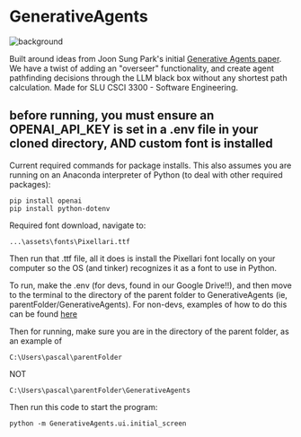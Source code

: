 # GenerativeAgents

![background](https://cdn.discordapp.com/attachments/272520065176567809/1370799728736075878/background.png?ex=6820d03b&is=681f7ebb&hm=733c85703ec935b5c79b75697036c430487f19ac7481b069768f67f733ab82e1&)

Built around ideas from Joon Sung Park's initial [Generative Agents paper](https://arxiv.org/abs/2304.03442). We have a twist of adding an "overseer" functionality, and create agent pathfinding decisions through the LLM black box without any shortest path calculation. Made for SLU CSCI 3300 - Software Engineering.

## before running, you must ensure an OPENAI_API_KEY is set in a .env file in your cloned directory, AND custom font is installed

Current required commands for package installs. This also assumes you are running on an Anaconda interpreter of Python (to deal with other required packages):
```
pip install openai
pip install python-dotenv
```

Required font download, navigate to:
```
...\assets\fonts\Pixellari.ttf
```
Then run that .ttf file, all it does is install the Pixellari font locally on your computer so the OS (and tinker) recognizes it as a font to use in Python.

To run, make the .env (for devs, found in our Google Drive!!), and then move to the terminal to the directory of the parent folder to GenerativeAgents (ie, parentFolder/GenerativeAgents). For non-devs, examples of how to do this can be found [here](https://learn.griptape.ai/latest/setup/02_openai/)

Then for running, make sure you are in the directory of the parent folder, as an example of
```
C:\Users\pascal\parentFolder
```
NOT
```
C:\Users\pascal\parentFolder\GenerativeAgents
```

Then run this code to start the program:
```
python -m GenerativeAgents.ui.initial_screen
```
